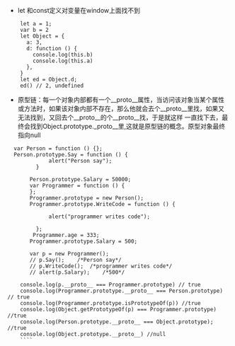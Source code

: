 
* let 和const定义对变量在window上面找不到
```
    let a = 1;
    var b = 2
    let Object = {
      a: 3,
      d: function () {
        console.log(this.b)
        console.log(this.a)
      },
    }
    let ed = Object.d;
    ed() // 2, undefined
```
* 原型链：每一个对象内部都有一个__proto__属性，当访问该对象当某个属性或方法时，如果该对象内部不存在，那么他就会去个__proto__里找，如果又无法找到，又回去个__proto__的个__proto__找，于是就这样 一直找下去，最终会找到Object.prototype._proto__里,这就是原型链的概念。原型对象最终指向null
```
  var Person = function () {};
  Person.prototype.Say = function () {
             alert("Person say");
         }

       Person.prototype.Salary = 50000;
       var Programmer = function () {
       };
       Programmer.prototype = new Person();
       Programmer.prototype.WriteCode = function () {

             alert("programmer writes code");

         };
        Programmer.age = 333;
       Programmer.prototype.Salary = 500;

       var p = new Programmer();
       // p.Say();    /*Person say*/
       // p.WriteCode();  /*programmer writes code*/
       // alert(p.Salary);    /*500*/

    console.log(p.__proto__ === Programmer.prototype) // true
    console.log(Programmer.prototype.__proto__ === Person.prototype) // true
    console.log(Programmer.prototype.isPrototypeOf(p)) //true
    console.log(Object.getPrototypeOf(p) === Programmer.prototype) //true
    console.log(Person.prototype.__proto__ === Object.prototype); //true
    console.log(Object.prototype.__proto__) //null
    ````
